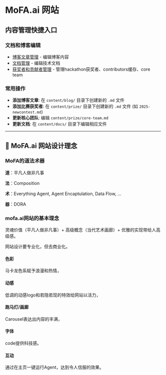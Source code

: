 # MoFA.ai 网站

## 内容管理快捷入口

### 文档和博客编辑
- [博客文章管理](./mofa-website/src/content/blog/) - 编辑博客内容
- [文档管理](./mofa-website/src/content/docs/) - 编辑技术文档
- [获奖者和贡献者管理](./mofa-website/src/content/prize/) - 管理hackathon获奖者、contributors缓存、core team

### 常用操作
- **添加博客文章**: 在 `content/blog/` 目录下创建新的 `.md` 文件
- **添加比赛获奖者**: 在 `content/prize/` 目录下创建新的 `.md` 文件 (如 `2025-newcontest.md`)
- **更新核心团队**: 编辑 `content/prize/core-team.md`
- **更新文档**: 在 `content/docs/` 目录下编辑相应文件

---

## 🎨 MoFA.ai 网站设计理念

### MoFA的道法术器
**道**：平凡人做非凡事

**法**：Composition

**术**：Everything Agent, Agent Encaptulation, Data Flow, ...

**器**：DORA

### mofa.ai网站的基本理念
灵魂价值（平凡人做非凡事）+ 高级概念（当代艺术画廊）+ 优雅的实现带给人高级感。

网站设计要专业化，但去商业化。

#### 色彩
马卡龙色系赋予浪漫和热情，

#### 动感
低调的动感logo和若隐若现的特效给网站以活力，

#### 跑马灯/画廊
Carousel表达出内容的丰满，

#### 字体
code提供科技感。

#### 互动
通过在主页一键运行Agent，达到令人信服的效果。
